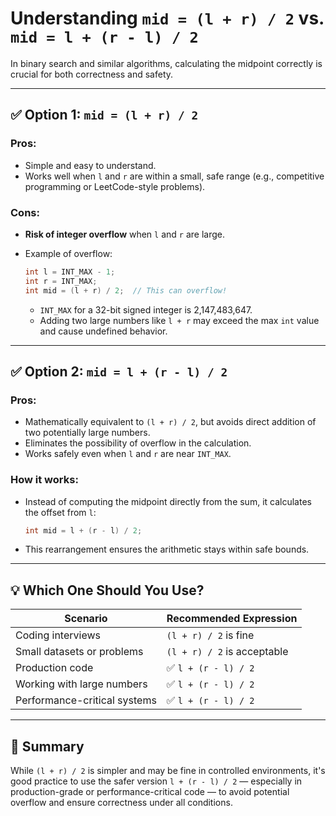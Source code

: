 
# Understanding `mid = (l + r) / 2` vs. `mid = l + (r - l) / 2`

In binary search and similar algorithms, calculating the midpoint correctly is crucial for both correctness and safety.

---

## ✅ Option 1: `mid = (l + r) / 2`

### Pros:
- Simple and easy to understand.
- Works well when `l` and `r` are within a small, safe range (e.g., competitive programming or LeetCode-style problems).

### Cons:
- **Risk of integer overflow** when `l` and `r` are large.
- Example of overflow:

  ```cpp
  int l = INT_MAX - 1;
  int r = INT_MAX;
  int mid = (l + r) / 2;  // This can overflow!
  ```

  - `INT_MAX` for a 32-bit signed integer is 2,147,483,647.
  - Adding two large numbers like `l + r` may exceed the max `int` value and cause undefined behavior.

---

## ✅ Option 2: `mid = l + (r - l) / 2`

### Pros:
- Mathematically equivalent to `(l + r) / 2`, but avoids direct addition of two potentially large numbers.
- Eliminates the possibility of overflow in the calculation.
- Works safely even when `l` and `r` are near `INT_MAX`.

### How it works:
- Instead of computing the midpoint directly from the sum, it calculates the offset from `l`:

  ```cpp
  int mid = l + (r - l) / 2;
  ```

- This rearrangement ensures the arithmetic stays within safe bounds.

---

## 💡 Which One Should You Use?

| Scenario                      | Recommended Expression         |
|-------------------------------|--------------------------------|
| Coding interviews             | `(l + r) / 2` is fine          |
| Small datasets or problems    | `(l + r) / 2` is acceptable    |
| Production code               | ✅ `l + (r - l) / 2`            |
| Working with large numbers    | ✅ `l + (r - l) / 2`            |
| Performance-critical systems  | ✅ `l + (r - l) / 2`            |

---

## 📌 Summary

While `(l + r) / 2` is simpler and may be fine in controlled environments, it's good practice to use the safer version `l + (r - l) / 2` — especially in production-grade or performance-critical code — to avoid potential overflow and ensure correctness under all conditions.
